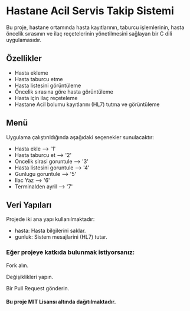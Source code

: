 # Hastane Acil Servis Takip Sistemi

Bu proje, hastane ortamında hasta kayıtlarının, taburcu işlemlerinin, hasta öncelik sırasının ve ilaç reçetelerinin yönetilmesini sağlayan bir C dili uygulamasıdır.




## Özellikler

- Hasta ekleme
- Hasta taburcu etme
- Hasta listesini görüntüleme
- Öncelik sırasına göre hasta görüntüleme
- Hasta için ilaç reçeteleme
- Hastane Acil bolumu kayıtlarını (HL7) tutma ve görüntüleme



## Menü

Uygulama çalıştırıldığında aşağıdaki seçenekler sunulacaktır:


- Hasta ekle                --> '1'
- Hasta taburcu et          --> '2'
- Oncelik sirasi goruntule  --> '3'
- Hasta listesini goruntule --> '4'
- Gunlugu goruntule         --> '5'
- Ilac Yaz                  --> '6'
- Terminalden ayril         --> '7'

## Veri Yapıları


Projede iki ana yapı kullanılmaktadır:

- hasta: Hasta bilgilerini saklar.
- gunluk: Sistem mesajlarini (HL7) tutar.



### Eğer projeye katkıda bulunmak istiyorsanız:

Fork alın.

Değişiklikleri yapın.

Bir Pull Request gönderin.



#### Bu proje MIT Lisansı altında dağıtılmaktadır.
